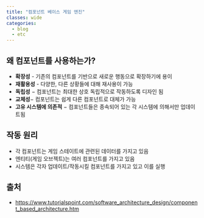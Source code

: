 ```yaml
---
title: "컴포넌트 베이스 게임 엔진"
classes: wide
categories: 
  - blog
  - etc
---
```


## 왜 컴포넌트를 사용하는가?
- **확장성** - 기존의 컴포넌트를 기반으로 새로운 행동으로 확장하기에 용이
- **재활용성** - 다양한, 다른 상황들에 대해 재사용이 가능
- **독립성** − 컴포넌트는 최대한 상호 독립적으로 작동하도록 디자인 됨
- **교체성**− 컴포넌트는 쉽게 다른 컴포넌트로 대체가 가능
- **고유 시스템에 의존적** − 컴포넌트들은 종속되어 있는 각 시스템에 의해서만 업데이트됨
  
## 작동 원리
- 각 컴포넌트는 게임 스테이트에 관련된 데이터를 가지고 있음
- 엔티티(게임 오브젝트)는 여러 컴포넌트를 가지고 있음
- 시스템은 각자 업데이트/작동시킬 컴포넌트를 가지고 있고 이를 실행
   

## 출처
* <https://www.tutorialspoint.com/software_architecture_design/component_based_architecture.htm>
